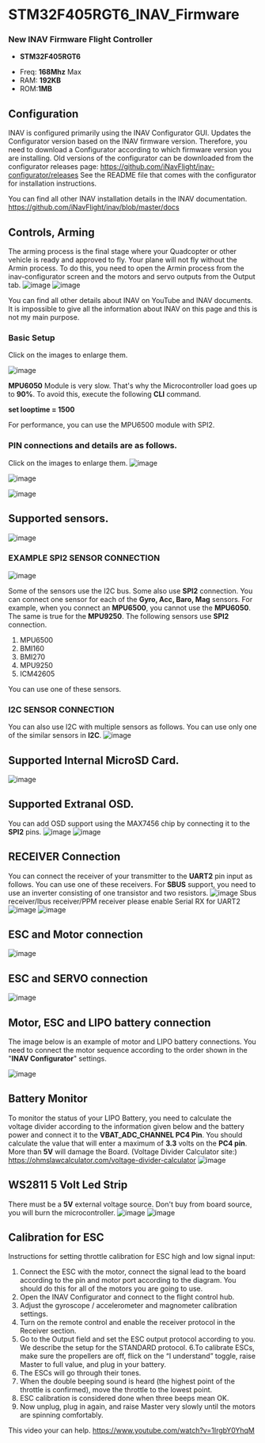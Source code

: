 # STM32F405RGT6_INAV_Firmware
### New INAV Firmware Flight Controller

- **STM32F405RGT6**
+ Freq: **168Mhz** Max
+ RAM: **192KB**
+ ROM:**1MB**

## Configuration
INAV is configured primarily using the INAV Configurator GUI. Updates the Configurator version based on the INAV firmware version. Therefore, you need to download a Configurator according to which firmware version you are installing.
Old versions of the configurator can be downloaded from the configurator releases page: https://github.com/iNavFlight/inav-configurator/releases See the README file that comes with the configurator for installation instructions.

You can find all other INAV installation details in the INAV documentation. https://github.com/iNavFlight/inav/blob/master/docs

## Controls, Arming
The arming process is the final stage where your Quadcopter or other vehicle is ready and approved to fly. Your plane will not fly without the Armin process. To do this, you need to open the Armin process from the inav-configurator screen and the motors and servo outputs from the Output tab.
![image](img/arming.png)
![image](img/output.png)

You can find all other details about INAV on YouTube and INAV documents. It is impossible to give all the information about INAV on this page and this is not my main purpose.
### Basic Setup
Click on the images to enlarge them.

![image](img/basic.png)



**MPU6050** Module is very slow. That's why the Microcontroller load goes up to **90%**. To avoid this, execute the following **CLI** command. 

**set looptime = 1500**

For performance, you can use the MPU6500 module with SPI2.
### PIN connections and details are as follows.
Click on the images to enlarge them.
![image](img/pinout.png)

![image](https://user-images.githubusercontent.com/19993109/139479938-a1166d41-17c8-41a2-8903-195406ecd020.png)


![image](img/flight.png)
## Supported sensors.
![image](img/sensor.png)

### EXAMPLE SPI2 SENSOR CONNECTION
![image](img/spi.png)

Some of the sensors use the I2C bus. Some also use **SPI2** connection. You can connect one sensor for each of the **Gyro, Acc, Baro, Mag** sensors. For example, when you connect an **MPU6500**, you cannot use the **MPU6050**. The same is true for the **MPU9250**.
The following sensors use **SPI2** connection.

1. MPU6500
2. BMI160
3. BMI270
4. MPU9250
5. ICM42605

You can use one of these sensors.

### I2C SENSOR CONNECTION
You can also use I2C with multiple sensors as follows. You can use only one of the similar sensors in **I2C**.
![image](img/i2c.png)

## Supported Internal MicroSD Card.
![image](img/microsd.png)

## Supported Extranal OSD.
You can add OSD support using the MAX7456 chip by connecting it to the **SPI2** pins.
![image](img/max1.png)
![image](img/max2.png)

## RECEIVER Connection
You can connect the receiver of your transmitter to the **UART2** pin input as follows. You can use one of these receivers. For **SBUS** support, you need to use an inverter consisting of one transistor and two resistors.
![image](img/receiver.png)
Sbus receiver/Ibus receiver/PPM receiver please enable Serial RX for UART2
![image](img/ports.png)
![image](img/gps.png)

## ESC and Motor connection

![image](img/motor_esc.png)

## ESC and SERVO connection
![image](img/servo_esc.png)
## Motor, ESC and LIPO battery connection
The image below is an example of motor and LIPO battery connections. You need to connect the motor sequence according to the order shown in the "**INAV Configurator**" settings.

![image](img/battery_esc.png)

## Battery Monitor
To monitor the status of your LIPO Battery, you need to calculate the voltage divider according to the information given below and the battery power and connect it to the **VBAT_ADC_CHANNEL PC4 Pin**.
You should calculate the value that will enter a maximum of **3.3** volts on the **PC4 pin**. More than **5V** will damage the Board.
(Voltage Divider Calculator site:) https://ohmslawcalculator.com/voltage-divider-calculator
![image](img/voltage.png)

## WS2811 5 Volt Led Strip
There must be a **5V** external voltage source. Don't buy from board source, you will burn the microcontroller.
![image](img/led1.png)
![image](img/led2.png)

## Calibration for ESC
Instructions for setting throttle calibration for ESC high and low signal input:
1. Connect the ESC with the motor, connect the signal lead to the board according to the pin and motor port according to the diagram. You should do this for all of the motors you are going to use.
2. Open the INAV Configurator and connect to the flight control hub.
3. Adjust the gyroscope / accelerometer and magnometer calibration settings.
4. Turn on the remote control and enable the receiver protocol in the Receiver section. 
5. Go to the Output field and set the ESC output protocol according to you. We describe the setup for the STANDARD protocol.
6.To calibrate ESCs, make sure the propellers are off, flick on the “I understand” toggle, raise Master to full value, and plug in your battery.
7. The ESCs will go through their tones.
8. When the double beeping sound is heard (the highest point of the throttle is confirmed), move the throttle to the lowest point.
9. ESC calibration is considered done when three beeps mean OK.
10. Now unplug, plug in again, and raise Master very slowly until the motors are spinning comfortably.

This video your can help. https://www.youtube.com/watch?v=1IrgbY0YhqM








